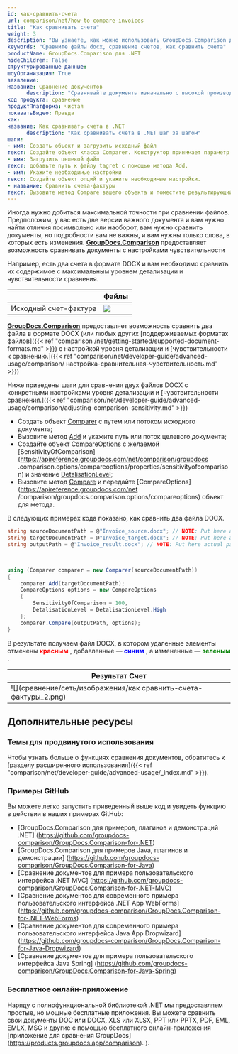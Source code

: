 ```yaml
---
id: как-сравнить-счета
url: comparison/net/how-to-compare-invoices
title: "Как сравнивать счета"
weight: 3
description: "Вы узнаете, как можно использовать GroupDocs.Comparison для .NET внутри вашего производства при сравнении счетов. Ознакомьтесь с конфигурацией чувствительности к сравнению файлов и другими вариантами использования API GroupDocs.Comparison."
keywords: "Сравните файлы docx, сравнение счетов, как сравнить счета"
productName: GroupDocs.Comparison для .NET
hideChildren: False
структурированные данные:
шоуОрганизация: True
заявление:
Название: Сравнение документов
      description: "Сравнивайте документы изначально с высокой производительностью, используя язык C# и GroupDocs.Comparison для .NET."
код продукта: сравнение
продуктПлатформа: чистая
показатьВидео: Правда
как:
название: Как сравнивать счета в .NET
      description: "Как сравнивать счета в .NET шаг за шагом"
шаги:
- имя: Создать объект и загрузить исходный файл
текст: Создайте объект класса Comparer. Конструктор принимает параметр пути к исходному файлу. Вы можете указать абсолютный или относительный путь к файлу в соответствии с вашими требованиями.
- имя: Загрузить целевой файл
текст: добавьте путь к файлу tagret с помощью метода Add.
- имя: Укажите необходимые настройки
текст: Создайте объект опций и укажите необходимые настройки.
- название: Сравнить счета-фактуры
текст: Вызовите метод Compare вашего объекта и поместите результирующий параметр пути к файлу и объект параметров.
---
```

Иногда нужно добиться максимальной точности при сравнении файлов. Предположим, у вас есть две версии важного документа и вам нужно найти отличия посимвольно или наоборот, вам нужно сравнить документы, но подробности вам не важны, и вам нужны только слова, в которых есть изменения. **[GroupDocs.Comparison](https://products.groupdocs.com/comparison/net)** предоставляет возможность сравнивать документы с настройками чувствительности

Например, есть два счета в формате DOCX и вам необходимо сравнить их содержимое с максимальным уровнем детализации и чувствительности сравнения.

| | Файлы |
| --- | --- |
|Исходный счет-фактура|![](/comparison/net/images/how-to-compare-invoices.png) | |Целевой счет-фактура |![](/comparison/net/images/how-to-compare-invoices_1.png)|

[**GroupDocs.Comparison**](https://products.groupdocs.com/comparison/net) предоставляет возможность сравнить два файла в формате DOCX (или любых других [поддерживаемых форматах файлов]({{< ref "comparison /net/getting-started/supported-document-formats.md" >}}) с настройкой уровня детализации и [чувствительности к сравнению.]({{< ref "comparison/net/developer-guide/advanced-usage/comparison/ настройка-сравнительная-чувствительность.md" >}})

Ниже приведены шаги для сравнения двух файлов DOCX с конкретными настройками уровня детализации и [чувствительности сравнения.]({{< ref "comparison/net/developer-guide/advanced-usage/comparison/adjusting-comparison-sensitivity.md" >}})

* Создать объект [Comparer](https://apireference.groupdocs.com/net/comparison/groupdocs.comparison/comparer) с путем или потоком исходного документа;
* Вызовите метод [Add](https://apireference.groupdocs.com/net/comparison/groupdocs.comparison/comparer/methods/add/index) и укажите путь или поток целевого документа;
* Создайте объект [CompareOptions](https://apireference.groupdocs.com/net/comparison/groupdocs.comparison.options/compareoptions) с желаемой [SensitivityOfComparison](https://apireference.groupdocs.com/net/comparison/groupdocs .comparison.options/compareoptions/properties/sensitivityofcomparison) и значение [DetalisationLevel](https://apireference.groupdocs.com/net/comparison/groupdocs.comparison.options/compareoptions/properties/detalisationlevel);
* Вызовите метод [Compare](https://apireference.groupdocs.com/net/comparison/groupdocs.comparison.comparer/compare/methods/1) и передайте [CompareOptions](https://apireference.groupdocs.com/net /comparison/groupdocs.comparison.options/compareoptions) объект для метода.

В следующих примерах кода показано, как сравнить два файла DOCX.

```csharp
string sourceDocumentPath = @"Invoice_source.docx"; // NOTE: Put here actual path to source document
string targetDocumentPath = @"Invoice_target.docx"; // NOTE: Put here actual path to target document
string outputPath = @"Invoice_result.docx"; // NOTE: Put here actual path to result document       

           

using (Comparer comparer = new Comparer(sourceDocumentPath))
{
    comparer.Add(targetDocumentPath);
    CompareOptions options = new CompareOptions
    {
        SensitivityOfComparison = 100,
        DetalisationLevel = DetalisationLevel.High
    };
    comparer.Compare(outputPath, options);
}
```

В результате получаем файл DOCX, в котором удаленные элементы отмечены <font color="red">**красным**</font> , добавленные — <font color="blue">**синим**</font> , а измененные — <font color="green">**зеленым**</font> .

| Результат Счет |
| --- |
| ![](сравнение/сеть/изображения/как сравнить-счета-фактуры_2.png)|

## Дополнительные ресурсы
### Темы для продвинутого использования
Чтобы узнать больше о функциях сравнения документов, обратитесь к [разделу расширенного использования]({{< ref "comparison/net/developer-guide/advanced-usage/_index.md" >}}).

### Примеры GitHub
Вы можете легко запустить приведенный выше код и увидеть функцию в действии в наших примерах GitHub:
* [GroupDocs.Comparison для примеров, плагинов и демонстраций .NET] (https://github.com/groupdocs-comparison/GroupDocs.Comparison-for-.NET)
* [GroupDocs.Comparison для примеров Java, плагинов и демонстрации] (https://github.com/groupdocs-comparison/GroupDocs.Comparison-for-Java)
* [Сравнение документов для примера пользовательского интерфейса .NET MVC] (https://github.com/groupdocs-comparison/GroupDocs.Comparison-for-.NET-MVC)
* [Сравнение документов для современного примера пользовательского интерфейса .NET App WebForms] (https://github.com/groupdocs-comparison/GroupDocs.Comparison-for-.NET-WebForms)
* [Сравнение документов для современного примера пользовательского интерфейса Java App Dropwizard] (https://github.com/groupdocs-comparison/GroupDocs.Comparison-for-Java-Dropwizard)
* [Сравнение документов для примера пользовательского интерфейса Java Spring] (https://github.com/groupdocs-comparison/GroupDocs.Comparison-for-Java-Spring)
    

### Бесплатное онлайн-приложение
Наряду с полнофункциональной библиотекой .NET мы предоставляем простые, но мощные бесплатные приложения.
Вы можете сравнить свои документы DOC или DOCX, XLS или XLSX, PPT или PPTX, PDF, EML, EMLX, MSG и другие с помощью бесплатного онлайн-приложения [приложение для сравнения GroupDocs] (https://products.groupdocs.app/comparison). ).

